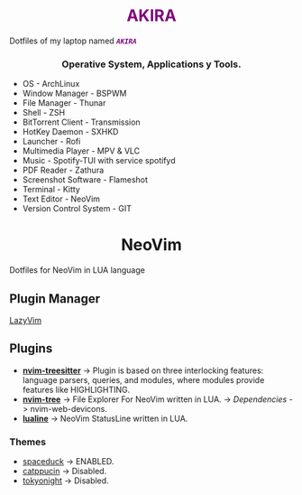 <h1 style="color: purple" align="center">AKIRA</h1>

Dotfiles of my laptop named <code style="color : purple"><b><i>AKIRA</i></b></code>

<h3 align="center">Operative System, Applications y Tools.</h3>

* OS -  ArchLinux
* Window Manager -  BSPWM
* File Manager - Thunar
* Shell -   ZSH
* BitTorrent Client - Transmission
* HotKey Daemon - SXHKD
* Launcher - Rofi
* Multimedia Player -    MPV & VLC
* Music -  Spotify-TUI with service spotifyd
* PDF Reader -  Zathura
* Screenshot Software - Flameshot
* Terminal - Kitty
* Text Editor - NeoVim
* Version Control System -    GIT

<h1 align="center">NeoVim</h1>

Dotfiles for NeoVim in LUA language

##      Plugin Manager

[LazyVim](https://github.com/folke/lazy.nvim)

##      Plugins

- **[nvim-treesitter](https://github.com/nvim-treesitter/nvim-treesitter)** -> Plugin is based on three interlocking features: language parsers, queries, and modules, where modules provide features like HIGHLIGHTING.
- **[nvim-tree](https://github.com/nvim-tree/nvim-tree.lua)** -> File Explorer For NeoVim written in LUA. -> *Dependencies* -> nvim-web-devicons.
- **[lualine](https://github.com/nvim-lualine/lualine.nvim)** -> NeoVim StatusLine written in LUA.


###     Themes

- [spaceduck](https://github.com/spaceduck-theme/nvim) -> ENABLED.
- [catppucin](https://github.com/catppuccin/catppuccin) -> Disabled.
- [tokyonight](https://github.com/folke/tokyonight.nvim) -> Disabled.
